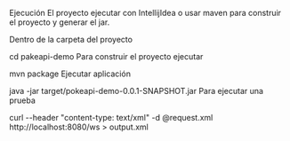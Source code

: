 Ejecución
El proyecto ejecutar con IntellijIdea o usar maven para construir el proyecto y generar el jar.

Dentro de la carpeta del proyecto

cd pakeapi-demo
Para construir el proyecto ejecutar

mvn package
Ejecutar aplicación

java -jar target/pokeapi-demo-0.0.1-SNAPSHOT.jar
Para ejecutar una prueba

curl --header "content-type: text/xml" -d @request.xml http://localhost:8080/ws > output.xml
